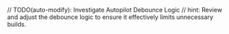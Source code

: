// TODO(auto-modify): Investigate Autopilot Debounce Logic
// hint: Review and adjust the debounce logic to ensure it effectively limits unnecessary builds.
